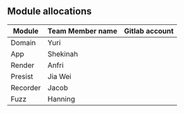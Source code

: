 ## Module allocations

| Module | Team Member name | Gitlab account |
| ------ | ------ | ------ |
| Domain | Yuri | |
| App | Shekinah | |
| Render | Anfri | |
| Presist | Jia Wei | |
| Recorder | Jacob | |
| Fuzz | Hanning |
